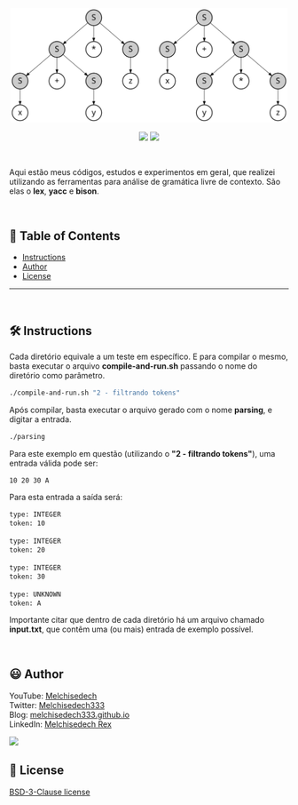 <p align='center'>
    <img src="extras/images/Parse_Tree_Derivations.svg" width="500" >
</p>

<p align="center">
    <img src="https://img.shields.io/github/languages/count/melchisedech333/lex-yacc-experiments?style=for-the-badge" >
    <img src="https://img.shields.io/github/repo-size/melchisedech333/lex-yacc-experiments?style=for-the-badge" >
</p>

<br>

Aqui estão meus códigos, estudos e experimentos em geral, que realizei utilizando as ferramentas para análise de gramática livre de contexto. São elas o <b>lex</b>, <b>yacc</b> e <b>bison</b>.

<br>

:bookmark_tabs: Table of Contents
-----
* [Instructions](#hammer_and_wrench-instructions)
* [Author](#smiley-author)
* [License](#scroll-license)
-----

<br>

:hammer_and_wrench: Instructions
---

Cada diretório equivale a um teste em específico. E para compilar o mesmo, basta executar o arquivo <b>compile-and-run.sh</b> passando o nome do diretório como parâmetro.

```bash
./compile-and-run.sh "2 - filtrando tokens"
```

Após compilar, basta executar o arquivo gerado com o nome <b>parsing</b>, e digitar a entrada.

```bash
./parsing
```

Para este exemplo em questão (utilizando o <b>"2 - filtrando tokens"</b>), uma entrada válida pode ser:

```
10 20 30 A
```

Para esta entrada a saída será:

```
type: INTEGER
token: 10

type: INTEGER
token: 20

type: INTEGER
token: 30

type: UNKNOWN
token: A
```

Importante citar que dentro de cada diretório há um arquivo chamado <b>input.txt</b>, que contêm uma (ou mais) entrada de exemplo possível.

<br>

:smiley: Author
---

YouTube: [Melchisedech](https://www.youtube.com/channel/UC4Sh4wxncr5arnydpUfWPKw)<br>
Twitter: [Melchisedech333](https://twitter.com/Melchisedech333)<br>
Blog: [melchisedech333.github.io](https://melchisedech333.github.io/)<br>
LinkedIn: [Melchisedech Rex](https://www.linkedin.com/in/melchisedech-rex-724152235/)

<img src="https://github.com/melchisedech333.png?size=200" height="100" />

<br>

:scroll: License
---

[ BSD-3-Clause license](./LICENSE.txt)



